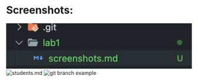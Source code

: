 # Screenshots:

![screenshots](./image.png)
![students.md](./image1.png)
![git branch example](./image5.png)
